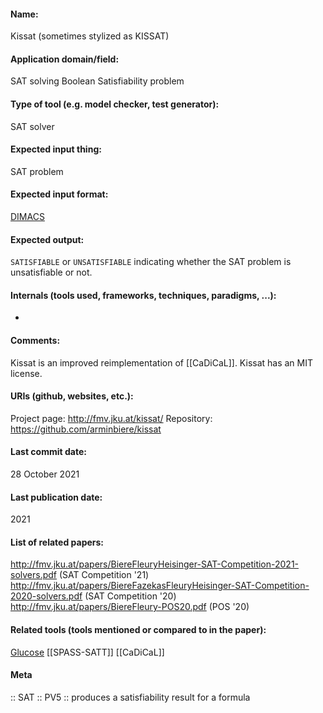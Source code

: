 #### Name:
Kissat (sometimes stylized as KISSAT)

#### Application domain/field:
SAT solving
Boolean Satisfiability problem

#### Type of tool (e.g. model checker, test generator):
SAT solver

#### Expected input thing:
SAT problem

#### Expected input format:
[DIMACS](../../../Formats/DIMACS.md)

#### Expected output:
`SATISFIABLE` or `UNSATISFIABLE` indicating whether the SAT problem is unsatisfiable or not.

#### Internals (tools used, frameworks, techniques, paradigms, ...):
-

#### Comments:
Kissat is an improved reimplementation of [[CaDiCaL]].
Kissat has an MIT license.

#### URIs (github, websites, etc.):
Project page: http://fmv.jku.at/kissat/
Repository: https://github.com/arminbiere/kissat

#### Last commit date:
28 October 2021

#### Last publication date:
2021

#### List of related papers:
http://fmv.jku.at/papers/BiereFleuryHeisinger-SAT-Competition-2021-solvers.pdf (SAT Competition '21)
http://fmv.jku.at/papers/BiereFazekasFleuryHeisinger-SAT-Competition-2020-solvers.pdf (SAT Competition '20)
http://fmv.jku.at/papers/BiereFleury-POS20.pdf (POS '20)

#### Related tools (tools mentioned or compared to in the paper):
[Glucose](Glucose.md)
[[SPASS-SATT]]
[[CaDiCaL]]

#### Meta
:: SAT
:: PV5 :: produces a satisfiability result for a formula